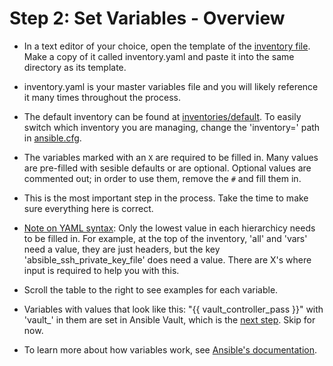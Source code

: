 # Step 2: Set Variables - Overview
* In a text editor of your choice, open the template of the [inventory file](https://github.com/IBM/Ansible-OpenShift-Provisioning/blob/main/inventories/default/inventory.yaml.template). Make a copy of it called inventory.yaml and paste it into the same directory as its template.
* inventory.yaml is your master variables file and you will likely reference it many times throughout the process. 
* The default inventory can be found at [inventories/default](https://github.com/IBM/Ansible-OpenShift-Provisioning/blob/main/inventories/default). To easily switch which inventory you are managing, change the 'inventory=' path in [ansible.cfg](https://github.com/IBM/Ansible-OpenShift-Provisioning/blob/main/ansible.cfg).
* The variables marked with an `X` are required to be filled in. Many values are pre-filled with sesible defaults or are optional. Optional values are commented out; in order to use them, remove the `#` and fill them in.
* This is the most important step in the process. Take the time to make sure everything here is correct.
* <u>Note on YAML syntax</u>: Only the lowest value in each hierarchicy needs to be filled in. For example, at the top of the inventory, 'all' and 'vars' need a value, they are just headers, but the key 'absible_ssh_private_key_file' does need a value. There are X's where input is required to help you with this.
* Scroll the table to the right to see examples for each variable.
* Variables with values that look like this: "{{ vault_controller_pass }}" with 'vault_' in them are set in Ansible Vault, which is the [next step](../setup-vault.md). Skip for now.

* To learn more about how variables work, see [Ansible's documentation](https://docs.ansible.com/ansible/latest/playbook_guide/playbooks_variables.html).
